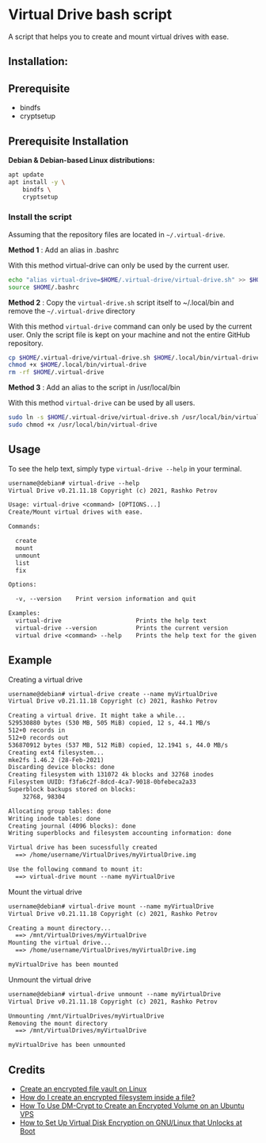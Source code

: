 # Virtual Drive bash script

A script that helps you to create and mount virtual drives with ease.

## Installation:

## Prerequisite

-   bindfs
-   cryptsetup

## Prerequisite Installation

**Debian & Debian-based Linux distributions:**

```bash
apt update
apt install -y \
    bindfs \
    cryptsetup
```

### Install the script

Assuming that the repository files are located in `~/.virtual-drive`.

**Method 1** : Add an alias in .bashrc

With this method virtual-drive can only be used by the current user.

```bash
echo "alias virtual-drive=$HOME/.virtual-drive/virtual-drive.sh" >> $HOME/.bashrc
source $HOME/.bashrc
```

**Method 2** : Copy the `virtual-drive.sh` script itself to ~/.local/bin and remove the `~/.virtual-drive` directory

With this method `virtual-drive` command can only be used by the current user. Only the script file is kept on your machine and not the entire GitHub repository.

```bash
cp $HOME/.virtual-drive/virtual-drive.sh $HOME/.local/bin/virtual-drive
chmod +x $HOME/.local/bin/virtual-drive
rm -rf $HOME/.virtual-drive
```

**Method 3** : Add an alias to the script in /usr/local/bin

With this method `virtual-drive` can be used by all users.

```bash
sudo ln -s $HOME/.virtual-drive/virtual-drive.sh /usr/local/bin/virtual-drive
sudo chmod +x /usr/local/bin/virtual-drive
```

## Usage

To see the help text, simply type `virtual-drive --help` in your terminal.

```txt
username@debian# virtual-drive --help
Virtual Drive v0.21.11.18 Copyright (c) 2021, Rashko Petrov

Usage: virtual-drive <command> [OPTIONS...]
Create/Mount virtual drives with ease.

Commands:

  create
  mount
  unmount
  list
  fix

Options:

  -v, --version    Print version information and quit

Examples:
  virtual-drive                     Prints the help text
  virtual-drive --version           Prints the current version
  virtual drive <command> --help    Prints the help text for the given command
```

## Example

Creating a virtual drive

```txt
username@debian# virtual-drive create --name myVirtualDrive
Virtual Drive v0.21.11.18 Copyright (c) 2021, Rashko Petrov

Creating a virtual drive. It might take a while...
529530880 bytes (530 MB, 505 MiB) copied, 12 s, 44.1 MB/s
512+0 records in
512+0 records out
536870912 bytes (537 MB, 512 MiB) copied, 12.1941 s, 44.0 MB/s
Creating ext4 filesystem...
mke2fs 1.46.2 (28-Feb-2021)
Discarding device blocks: done
Creating filesystem with 131072 4k blocks and 32768 inodes
Filesystem UUID: f3fa6c2f-8dcd-4ca7-9018-0bfebeca2a33
Superblock backups stored on blocks:
	32768, 98304

Allocating group tables: done
Writing inode tables: done
Creating journal (4096 blocks): done
Writing superblocks and filesystem accounting information: done

Virtual drive has been sucessfully created
  ==> /home/username/VirtualDrives/myVirtualDrive.img

Use the following command to mount it:
  ==> virtual-drive mount --name myVirtualDrive
```

Mount the virtual drive

```txt
username@debian# virtual-drive mount --name myVirtualDrive
Virtual Drive v0.21.11.18 Copyright (c) 2021, Rashko Petrov

Creating a mount directory...
  ==> /mnt/VirtualDrives/myVirtualDrive
Mounting the virtual drive...
  ==> /home/username/VirtualDrives/myVirtualDrive.img

myVirtualDrive has been mounted
```

Unmount the virtual drive

```txt
username@debian# virtual-drive unmount --name myVirtualDrive
Virtual Drive v0.21.11.18 Copyright (c) 2021, Rashko Petrov

Unmounting /mnt/VirtualDrives/myVirtualDrive
Removing the mount directory
  ==> /mnt/VirtualDrives/myVirtualDrive

myVirtualDrive has been unmounted
```

## Credits

-   [Create an encrypted file vault on Linux](https://opensource.com/article/21/4/linux-encryption)
-   [How do I create an encrypted filesystem inside a file?](https://askubuntu.com/questions/58935/how-do-i-create-an-encrypted-filesystem-inside-a-file)
-   [How To Use DM-Crypt to Create an Encrypted Volume on an Ubuntu VPS](https://www.digitalocean.com/community/tutorials/how-to-use-dm-crypt-to-create-an-encrypted-volume-on-an-ubuntu-vps)
-   [How to Set Up Virtual Disk Encryption on GNU/Linux that Unlocks at Boot](https://leewc.com/articles/how-to-set-up-virtual-disk-encryption-linux/)
